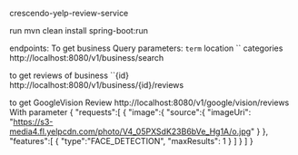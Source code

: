 crescendo-yelp-review-service

run mvn clean install spring-boot:run

endpoints:
To get business
Query parameters:
`` term
`` location
`` categories
http://localhost:8080/v1/business/search

to get reviews of business
``{id}
http://localhost:8080/v1/business/{id}/reviews

to get GoogleVision Review 
http://localhost:8080/v1/google/vision/reviews
With parameter
{
  "requests":[
    {
      "image":{
        "source":{
          "imageUri":
            "https://s3-media4.fl.yelpcdn.com/photo/V4_05PXSdK23B6bVe_Hg1A/o.jpg"
        }
      },
      "features":[
        {
          "type":"FACE_DETECTION",
          "maxResults": 1
        }
      ]
    }
  ]
}